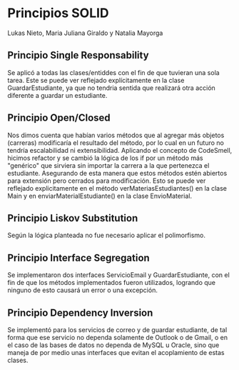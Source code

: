 # Principios SOLID 
Lukas Nieto, Maria Juliana Giraldo y Natalia Mayorga

## Principio Single Responsability
Se aplicó a todas las clases/entiddes con el fin de que tuvieran una sola tarea. Este se puede ver
reflejado explícitamente en la clase GuardarEstudiante, ya que no tendria sentida que realizará otra acción diferente a guardar un 
estudiante. 

## Principio Open/Closed
Nos dimos cuenta que habían varios métodos que al agregar más objetos (carreras) modificaría el resultado del
método, por lo cual en un futuro no tendría escalabilidad ni extensibilidad. Aplicando el concepto de CodeSmell, hicimos refactor y se 
cambió la lógica de los if por un método más "genérico" que sirviera sin importar la carrera a la que pertenezca el estudiante. Asegurando
de esta manera que estos métodos estén abiertos para extensión pero cerrados para modificación. Esto se puede ver reflejado explicitamente 
en el método verMateriasEstudiantes() en la clase Main y en enviarMaterialEstudiante() en la clase EnvioMaterial.

## Principio Liskov Substitution
Según la lógica planteada no fue necesario aplicar el polimorfismo.

## Principio Interface Segregation
Se implementaron dos interfaces ServicioEmail y GuardarEstudiante, con el fin de que los métodos implementados
fueron utilizados, logrando que ninguno de esto causará un error o una excepción. 

## Principio Dependency Inversion
Se implementó para los servicios de correo y de guardar estudiante, de tal forma que ese servicio no dependa 
solamente de Outlook o de Gmail, o en el caso de las bases de datos no dependa de MySQL u Oracle, sino que maneja de por medio unas interfaces
que evitan el acoplamiento de estas clases. 
 
